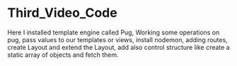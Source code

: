 # Third_Video_Code
Here I installed template engine called Pug, Working some operations on pug, pass values to our templates or views, install nodemon, adding routes, create Layout and extend the Layout, add also control structure like create a static array of objects and fetch them.
